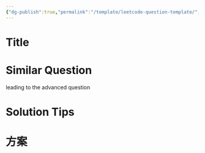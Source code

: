 ```yaml
---
{"dg-publish":true,"permalink":"/template/leetcode-question-template/","tags":["leetcode"]}
---
```



# Title

# Similar Question

leading to the advanced question

# Solution Tips

# 方案
